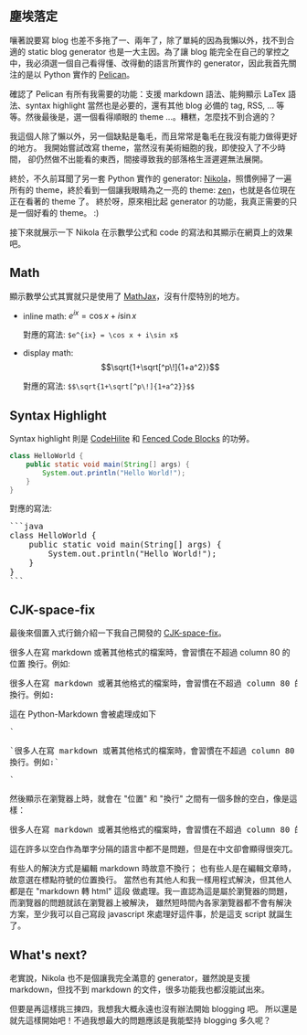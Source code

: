 <!--
.. title: 終於，新居落成
.. slug: finally-my-new-blog
.. date: 2014/01/29 21:05:42
.. tags: blog, nikola, mathjax
.. link:
.. description:
.. type: text
-->

## 塵埃落定

嚷著說要寫 blog 也差不多拖了一、兩年了，除了單純的因為我懶以外，找不到合適的
static blog generator 也是一大主因。為了讓 blog
能完全在自己的掌控之中，我必須選一個自己看得懂、改得動的語言所實作的
generator，因此我首先關注的是以 Python 實作的 [Pelican][]。

確認了 Pelican 有所有我需要的功能：支援 markdown 語法、能夠顯示 LaTex
語法、syntax highlight 當然也是必要的，還有其他 blog 必備的 tag, RSS, ...
等等。然後最後是，選一個看得順眼的 theme ...。糟糕，怎麼找不到合適的？

我這個人除了懶以外，另一個缺點是龜毛，而且常常是龜毛在我沒有能力做得更好的地方。
我開始嘗試改寫 theme，當然沒有美術細胞的我，即使投入了不少時間，
卻仍然做不出能看的東西，間接導致我的部落格生涯遲遲無法展開。

終於，不久前耳聞了另一套 Python 實作的 generator:
[Nikola][]，照慣例掃了一遍所有的 theme，終於看到一個讓我眼睛為之一亮的
theme: [zen][]，也就是各位現在正在看著的 theme 了。
終於呀，原來相比起 generator 的功能，我真正需要的只是一個好看的 theme。 :)

[Pelican]: http://blog.getpelican.com/
[Nikola]: http://getnikola.com/
[Zen]: http://www.damian.oquanta.info/posts/nikolas-zen-theme-finally-released.html

接下來就展示一下 Nikola 在示數學公式和 code 的寫法和其顯示在網頁上的效果吧。

## Math

顯示數學公式其實就只是使用了 [MathJax][]，沒有什麼特別的地方。

* inline math: $e^{ix} = \cos x + i\sin x$

    對應的寫法: `$e^{ix} = \cos x + i\sin x$`

* display math: $$\sqrt{1+\sqrt[^p\!]{1+a^2}}$$

    對應的寫法: `$$\sqrt{1+\sqrt[^p\!]{1+a^2}}$$`

## Syntax Highlight

Syntax highlight 則是 [CodeHilite][] 和 [Fenced Code Blocks][] 的功勞。

```java
class HelloWorld {
    public static void main(String[] args) {
        System.out.println("Hello World!");
    }
}
```

對應的寫法:

<pre>```java
class HelloWorld {
    public static void main(String[] args) {
        System.out.println("Hello World!");
    }
}
```</pre>

[MathJax]: http://www.mathjax.org/
[CodeHilite]: http://pythonhosted.org/Markdown/extensions/code_hilite.html
[Fenced Code Blocks]: pythonhosted.org/Markdown/extensions/fenced_code_blocks.html

## CJK-space-fix

最後來個置入式行銷介紹一下我自己開發的 [CJK-space-fix][]。

很多人在寫 markdown 或著其他格式的檔案時，會習慣在不超過 column 80 的位置
換行。例如:
<pre>
很多人在寫 markdown 或著其他格式的檔案時，會習慣在不超過 column 80 的位置
換行。例如:
</pre>

這在 Python-Markdown 會被處理成如下
<pre>
`<p>`很多人在寫 markdown 或著其他格式的檔案時，會習慣在不超過 column 80 的位置
換行。例如:`</p>`
</pre>

然後顯示在瀏覽器上時，就會在 "位置" 和 "換行" 之間有一個多餘的空白，像是這樣：
<pre>
很多人在寫 markdown 或著其他格式的檔案時，會習慣在不超過 column 80 的位置 換行。例如:
</pre>

這在許多以空白作為單字分隔的語言中都不是問題，但是在中文卻會顯得很突兀。

有些人的解決方式是編輯 markdown 時故意不換行；
也有些人是在編輯文章時，故意選在標點符號的位置換行。
當然也有其他人和我一樣用程式解決，但其他人都是在 "markdown 轉 html" 這段
做處理。我一直認為這是屬於瀏覽器的問題，而瀏覽器的問題就該在瀏覽器上被解決，
雖然短時間內各家瀏覽器都不會有解決方案，至少我可以自己寫段 javascript
來處理好這件事，於是這支 script 就誕生了。

[CJK-space-fix]: https://github.com/sayuan/CJK-space-fix/

## What's next?

老實說，Nikola 也不是個讓我完全滿意的 generator，雖然說是支援
markdown，但找不到 markdown 的文件，很多功能我也都沒能試出來。

但要是再這樣挑三揀四，我想我大概永遠也沒有辦法開始 blogging 吧。
所以還是就先這樣開始吧！不過我想最大的問題應該是我能堅持 blogging 多久呢？
